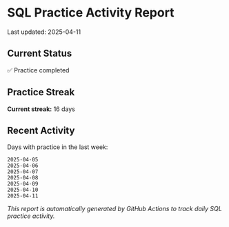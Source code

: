 # SQL Practice Activity Report

Last updated: 2025-04-11

## Current Status

✅ Practice completed

## Practice Streak

**Current streak:** 16 days

## Recent Activity

Days with practice in the last week:

```
2025-04-05
2025-04-06
2025-04-07
2025-04-08
2025-04-09
2025-04-10
2025-04-11
```

*This report is automatically generated by GitHub Actions to track daily SQL practice activity.*
